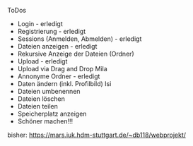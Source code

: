 ToDos

- Login - erledigt
- Registrierung - erledigt
- Sessions (Anmelden, Abmelden) - erledigt
- Dateien anzeigen - erledigt
- Rekursive Anzeige der Dateien (Ordner)
- Upload - erledigt
- Upload via Drag and Drop Mila
- Annonyme Ordner - erledigt
- Daten ändern (inkl. Profilbild) Isi
- Dateien umbenennen 
- Dateien löschen
- Dateien teilen
- Speicherplatz anzeigen
- Schöner machen!!!

bisher: https://mars.iuk.hdm-stuttgart.de/~db118/webprojekt/
